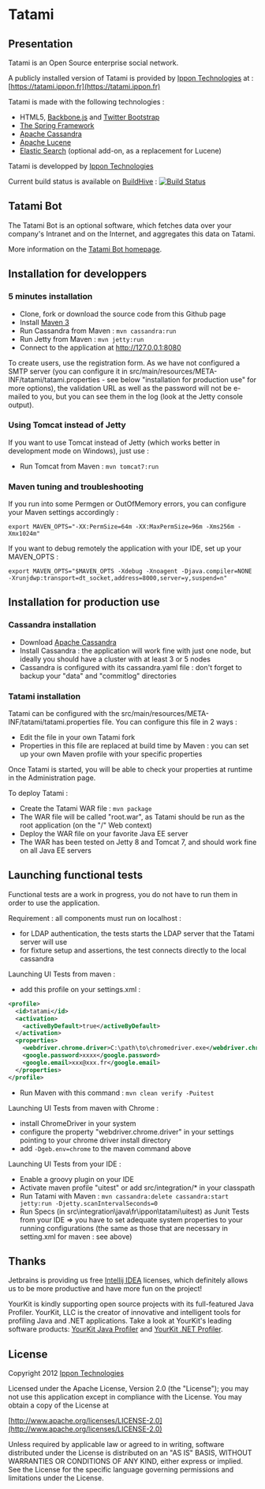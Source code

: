 Tatami
================

Presentation
------------------

Tatami is an Open Source enterprise social network.

A publicly installed version of Tatami is provided by [Ippon Technologies](http://www.ippon.fr) at : [https://tatami.ippon.fr](https://tatami.ippon.fr)

Tatami is made with the following technologies :

- HTML5, [Backbone.js](http://backbonejs.org/) and [Twitter Bootstrap](http://twitter.github.com/bootstrap/)
- [The Spring Framework](http://www.springsource.org/)
- [Apache Cassandra](http://cassandra.apache.org/)
- [Apache Lucene](http://lucene.apache.org/core/)
- [Elastic Search](http://www.elasticsearch.org/) (optional add-on, as a replacement for Lucene)

Tatami is developped by [Ippon Technologies](http://www.ippon.fr)

Current build status is available on [BuildHive](https://buildhive.cloudbees.com/job/ippontech/job/tatami/) : [![Build Status](https://buildhive.cloudbees.com/job/ippontech/job/tatami/badge/icon)](https://buildhive.cloudbees.com/job/ippontech/job/tatami/)

Tatami Bot
-----------------

The Tatami Bot is an optional software, which fetches data over your company's Intranet and on the Internet, and aggregates
this data on Tatami.

More information on the [Tatami Bot homepage](https://github.com/ippontech/tatami-bot).

Installation for developpers
---------------------------------------

### 5 minutes installation

- Clone, fork or download the source code from this Github page
- Install [Maven 3](http://maven.apache.org/)
- Run Cassandra from Maven : `mvn cassandra:run`
- Run Jetty from Maven : `mvn jetty:run`
- Connect to the application at http://127.0.0.1:8080

To create users, use the registration form. As we have not configured a SMTP server (you can configure it in src/main/resources/META-INF/tatami/tatami.properties - see below "installation for production use" for more options), the validation URL as well as the password will not be e-mailed to you, but you can see them in the log (look at the Jetty console output).

### Using Tomcat instead of Jetty

If you want to use Tomcat instead of Jetty (which works better in development mode on Windows), just use :

- Run Tomcat from Maven : `mvn tomcat7:run`

### Maven tuning and troubleshooting

If you run into some Permgen or OutOfMemory errors, you can configure your Maven settings accordingly :
```
export MAVEN_OPTS="-XX:PermSize=64m -XX:MaxPermSize=96m -Xms256m -Xmx1024m"
```

If you want to debug remotely the application with your IDE, set up your MAVEN_OPTS :
```
export MAVEN_OPTS="$MAVEN_OPTS -Xdebug -Xnoagent -Djava.compiler=NONE -Xrunjdwp:transport=dt_socket,address=8000,server=y,suspend=n"
```

Installation for production use
---------------------------------------

### Cassandra installation

- Download [Apache Cassandra](http://cassandra.apache.org/)
- Install Cassandra : the application will work fine with just one node, but ideally you should have a cluster with at least 3 or 5 nodes
- Cassandra is configured with its cassandra.yaml file : don't forget to backup your "data" and "commitlog" directories

### Tatami installation

Tatami can be configured with the src/main/resources/META-INF/tatami/tatami.properties file. You can configure this file in 2 ways :

- Edit the file in your own Tatami fork
- Properties in this file are replaced at build time by Maven : you can set up your own Maven profile with your specific properties

Once Tatami is started, you will be able to check your properties at runtime in the Administration page.

To deploy Tatami :

- Create the Tatami WAR file : `mvn package`
- The WAR file will be called "root.war", as Tatami should be run as the root application (on the "/" Web context)
- Deploy the WAR file on your favorite Java EE server
- The WAR has been tested on Jetty 8 and Tomcat 7, and should work fine on all Java EE servers

Launching functional tests
---------------------------------------

Functional tests are a work in progress, you do not have to run them in order to use the application.

Requirement : all components must run on localhost :

- for LDAP authentication, the tests starts the LDAP server that the Tatami server will use
- for fixture setup and assertions, the test connects directly to the local cassandra

Launching UI Tests from maven :

- add this profile on your settings.xml :
```xml
<profile>
  <id>tatami</id>
  <activation>
    <activeByDefault>true</activeByDefault>
  </activation>
  <properties>
    <webdriver.chrome.driver>C:\path\to\chromedriver.exe</webdriver.chrome.driver><!--optional-->
    <google.password>xxxx</google.password>
    <google.email>xxx@xxx.fr</google.email>
  </properties>
</profile>
```

- Run Maven with this command : `mvn clean verify -Puitest`

Launching UI Tests from maven with Chrome :

- install ChromeDriver in your system
- configure the property "webdriver.chrome.driver" in your settings pointing to your chrome driver install directory
- add `-Dgeb.env=chrome` to the maven command above

Launching UI Tests from your IDE :

- Enable a groovy plugin on your IDE
- Activate maven profile "uitest" or add src/integration/* in your classpath
- Run Tatami with Maven : `mvn cassandra:delete cassandra:start jetty:run -Djetty.scanIntervalSeconds=0`
- Run Specs (in src\integration\java\fr\ippon\tatami\uitest) as Junit Tests from your IDE
  => you have to set adequate system properties to your running configurations (the same as those that are necessary in setting.xml for maven : see above)


Thanks
------

Jetbrains is providing us free [Intellij IDEA](http://www.jetbrains.com/idea/) licenses, 
which definitely allows us to be more productive and have more fun on the project!

YourKit is kindly supporting open source projects with its full-featured Java Profiler.
YourKit, LLC is the creator of innovative and intelligent tools for profiling
Java and .NET applications. Take a look at YourKit's leading software products:
[YourKit Java Profiler](http://www.yourkit.com/java/profiler/index.jsp) and
[YourKit .NET Profiler](http://www.yourkit.com/.net/profiler/index.jsp).

License
-------

Copyright 2012 [Ippon Technologies](http://www.ippon.fr)

Licensed under the Apache License, Version 2.0 (the "License");
you may not use this application except in compliance with the License.
You may obtain a copy of the License at

[http://www.apache.org/licenses/LICENSE-2.0](http://www.apache.org/licenses/LICENSE-2.0)

Unless required by applicable law or agreed to in writing, software
distributed under the License is distributed on an "AS IS" BASIS,
WITHOUT WARRANTIES OR CONDITIONS OF ANY KIND, either express or implied.
See the License for the specific language governing permissions and
limitations under the License.
